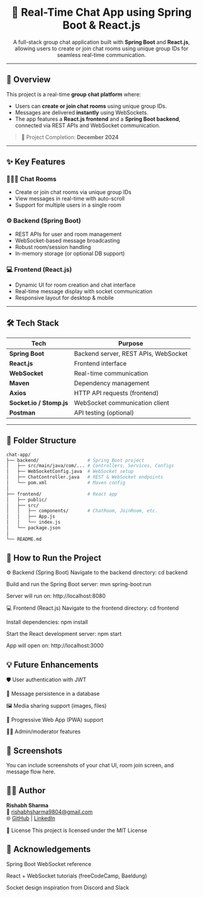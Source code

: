 <h1 align="center">💬 Real-Time Chat App using Spring Boot & React.js</h1>

<p align="center">
  A full-stack group chat application built with <strong>Spring Boot</strong> and <strong>React.js</strong>, allowing users to create or join chat rooms using unique group IDs for seamless real-time communication.
</p>

---

## 🚀 Overview

This project is a real-time **group chat platform** where:

- Users can **create or join chat rooms** using unique group IDs.
- Messages are delivered **instantly** using WebSockets.
- The app features a **React.js frontend** and a **Spring Boot backend**, connected via REST APIs and WebSocket communication.

> 📅 Project Completion: **December 2024**

---

## ✨ Key Features

### 🧑‍🤝‍🧑 Chat Rooms
- Create or join chat rooms via unique group IDs
- View messages in real-time with auto-scroll
- Support for multiple users in a single room

### ⚙️ Backend (Spring Boot)
- REST APIs for user and room management
- WebSocket-based message broadcasting
- Robust room/session handling
- In-memory storage (or optional DB support)

### 💻 Frontend (React.js)
- Dynamic UI for room creation and chat interface
- Real-time message display with socket communication
- Responsive layout for desktop & mobile

---

## 🛠️ Tech Stack

| Tech           | Purpose                    |
|----------------|----------------------------|
| **Spring Boot**| Backend server, REST APIs, WebSocket |
| **React.js**   | Frontend interface          |
| **WebSocket**  | Real-time communication     |
| **Maven**      | Dependency management       |
| **Axios**      | HTTP API requests (frontend)|
| **Socket.io / Stomp.js** | WebSocket communication client |
| **Postman**    | API testing (optional)      |

---

## 📂 Folder Structure

```bash
chat-app/
├── backend/                  # Spring Boot project
│   ├── src/main/java/com/... # Controllers, Services, Configs
│   ├── WebSocketConfig.java  # WebSocket setup
│   ├── ChatController.java   # REST & WebSocket endpoints
│   └── pom.xml               # Maven config
│
├── frontend/                 # React app
│   ├── public/
│   ├── src/
│   │   ├── components/       # ChatRoom, JoinRoom, etc.
│   │   ├── App.js
│   │   └── index.js
│   └── package.json
│
└── README.md

```

## 🧪 How to Run the Project
⚙️ Backend (Spring Boot)
Navigate to the backend directory:
cd backend

Build and run the Spring Boot server:
mvn spring-boot:run

Server will run on: http://localhost:8080

💻 Frontend (React.js)
Navigate to the frontend directory:
cd frontend

Install dependencies:
npm install

Start the React development server:
npm start

App will open on: http://localhost:3000

## 💡 Future Enhancements
🛡️ User authentication with JWT

💬 Message persistence in a database

🖼️ Media sharing support (images, files)

📱 Progressive Web App (PWA) support

👨‍💼 Admin/moderator features

## 📸 Screenshots
You can include screenshots of your chat UI, room join screen, and message flow here.

## 🧑‍💻 Author

**Rishabh Sharma**  
📧 rishabhsharma9804@gmail.com  
🌐 [GitHub](https://github.com/rishabhsharma9804) | [LinkedIn](https://www.linkedin.com/in/rishabhsharma9804/)

📄 License
This project is licensed under the MIT License

## 🙌 Acknowledgements
Spring Boot WebSocket reference

React + WebSocket tutorials (freeCodeCamp, Baeldung)

Socket design inspiration from Discord and Slack